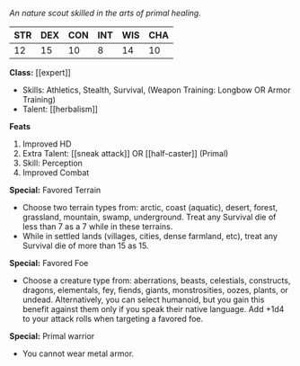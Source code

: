 
*An nature scout skilled in the arts of primal healing.*

| STR | DEX | CON | INT | WIS | CHA |
| --- | --- | --- | --- | --- | --- |
| 12  | 15  | 10  | 8   | 14  | 10  |

**Class:** [[expert]]
* Skills: Athletics, Stealth, Survival, (Weapon Training: Longbow OR Armor Training)
* Talent: [[herbalism]]

**Feats**
1. Improved HD
2. Extra Talent: [[sneak attack]] OR [[half-caster]] (Primal)
3. Skill: Perception
4. Improved Combat

**Special:** Favored Terrain
* Choose two terrain types from: arctic, coast (aquatic), desert, forest, grassland, mountain, swamp, underground. Treat any Survival die of less than 7 as a 7 while in these terrains.  
* While in settled lands (villages, cities, dense farmland, etc), treat any Survival die of more than 15 as 15.

**Special:** Favored Foe
* Choose a creature type from: aberrations, beasts, celestials, constructs, dragons, elementals, fey, fiends, giants, monstrosities, oozes, plants, or undead. Alternatively, you can select humanoid, but you gain this benefit against them only if you speak their native language. Add +1d4 to your attack rolls when targeting a favored foe.

**Special:** Primal warrior
* You cannot wear metal armor.
